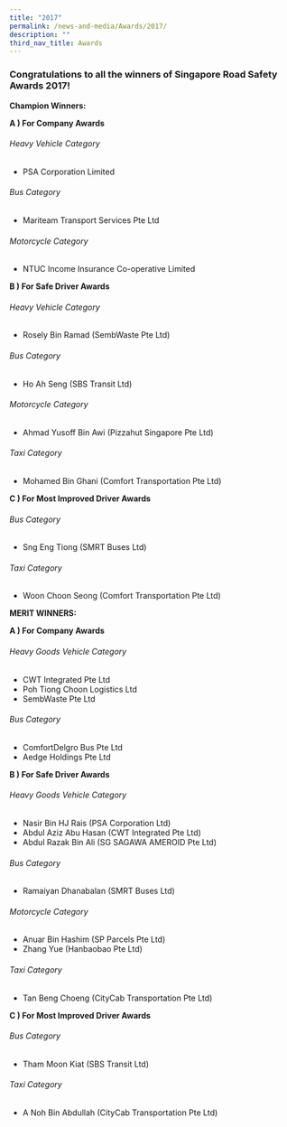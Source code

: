 ```yaml
---
title: "2017"
permalink: /news-and-media/Awards/2017/
description: ""
third_nav_title: Awards
---
```

### Congratulations to all the winners of Singapore Road Safety Awards 2017!

**Champion Winners:**

**A ) For Company Awards**

###### Heavy Vehicle Category

*   PSA Corporation Limited

###### Bus Category

*   Mariteam Transport Services Pte Ltd

###### Motorcycle Category

*   NTUC Income Insurance Co-operative Limited

**B ) For Safe Driver Awards**

###### Heavy Vehicle Category

*   Rosely Bin Ramad (SembWaste Pte Ltd)

###### Bus Category

*   Ho Ah Seng (SBS Transit Ltd)

###### Motorcycle Category

*   Ahmad Yusoff Bin Awi (Pizzahut Singapore Pte Ltd)

###### Taxi Category

*   Mohamed Bin Ghani (Comfort Transportation Pte Ltd)

**C ) For Most Improved Driver Awards**

###### Bus Category

*   Sng Eng Tiong (SMRT Buses Ltd)

###### Taxi Category

*   Woon Choon Seong (Comfort Transportation Pte Ltd)  

**MERIT WINNERS:**

**A ) For Company Awards**

###### Heavy Goods Vehicle Category

*   CWT Integrated Pte Ltd
*   Poh Tiong Choon Logistics Ltd
*   SembWaste Pte Ltd  

###### Bus Category

*   ComfortDelgro Bus Pte Ltd
*   Aedge Holdings Pte Ltd

**B ) For Safe Driver Awards**

###### Heavy Goods Vehicle Category

*   Nasir Bin HJ Rais (PSA Corporation Ltd)
*   Abdul Aziz Abu Hasan (CWT Integrated Pte Ltd)
*   Abdul Razak Bin Ali (SG SAGAWA AMEROID Pte Ltd)

###### Bus Category

*   Ramaiyan Dhanabalan (SMRT Buses Ltd)

  ###### Motorcycle Category

*   Anuar Bin Hashim (SP Parcels Pte Ltd)
*   Zhang Yue (Hanbaobao Pte Ltd)

  ###### Taxi Category

*   Tan Beng Choeng (CityCab Transportation Pte Ltd)

**C ) For Most Improved Driver Awards**

###### Bus Category

*   Tham Moon Kiat (SBS Transit Ltd)

###### Taxi Category

*   A Noh Bin Abdullah (CityCab Transportation Pte Ltd)